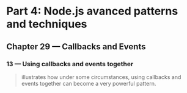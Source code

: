 # Part 4: Node.js avanced patterns and techniques
## Chapter 29 &mdash; Callbacks and Events
### 13 &mdash; Using callbacks and events together
> illustrates how under some circumstances, using callbacks and events together can become a very powerful pattern.
